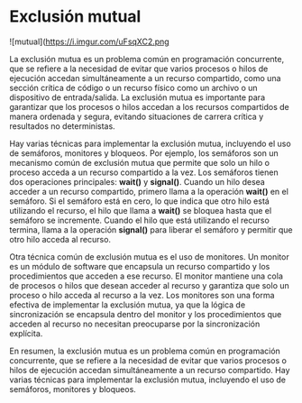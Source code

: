 # Exclusión mutual

![mutual](https://i.imgur.com/uFsqXC2.png

La exclusión mutua es un problema común en programación concurrente, que se refiere a la necesidad de evitar que varios procesos o hilos de ejecución accedan simultáneamente a un recurso compartido, como una sección crítica de código o un recurso físico como un archivo o un dispositivo de entrada/salida. La exclusión mutua es importante para garantizar que los procesos o hilos accedan a los recursos compartidos de manera ordenada y segura, evitando situaciones de carrera crítica y resultados no deterministas.

Hay varias técnicas para implementar la exclusión mutua, incluyendo el uso de semáforos, monitores y bloqueos. Por ejemplo, los semáforos son un mecanismo común de exclusión mutua que permite que solo un hilo o proceso acceda a un recurso compartido a la vez. Los semáforos tienen dos operaciones principales: **wait()** y **signal()**. Cuando un hilo desea acceder a un recurso compartido, primero llama a la operación **wait()** en el semáforo. Si el semáforo está en cero, lo que indica que otro hilo está utilizando el recurso, el hilo que llama a **wait()** se bloquea hasta que el semáforo se incremente. Cuando el hilo que está utilizando el recurso termina, llama a la operación **signal()** para liberar el semáforo y permitir que otro hilo acceda al recurso.

Otra técnica común de exclusión mutua es el uso de monitores. Un monitor es un módulo de software que encapsula un recurso compartido y los procedimientos que acceden a ese recurso. El monitor mantiene una cola de procesos o hilos que desean acceder al recurso y garantiza que solo un proceso o hilo acceda al recurso a la vez. Los monitores son una forma efectiva de implementar la exclusión mutua, ya que la lógica de sincronización se encapsula dentro del monitor y los procedimientos que acceden al recurso no necesitan preocuparse por la sincronización explícita.

En resumen, la exclusión mutua es un problema común en programación concurrente, que se refiere a la necesidad de evitar que varios procesos o hilos de ejecución accedan simultáneamente a un recurso compartido. Hay varias técnicas para implementar la exclusión mutua, incluyendo el uso de semáforos, monitores y bloqueos.
